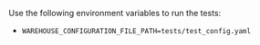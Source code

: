 Use the following environment variables to run the tests:
- `WAREHOUSE_CONFIGURATION_FILE_PATH=tests/test_config.yaml`